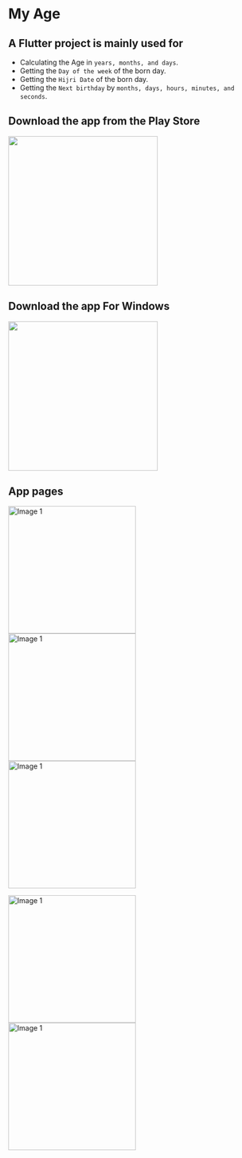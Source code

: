# My Age



## A Flutter project is mainly used for 
* Calculating the Age in `years, months, and days`.
* Getting the `Day of the week` of the born day.
* Getting the `Hijri Date` of the born day.
* Getting the `Next birthday` by `months, days, hours, minutes, and seconds`.


## Download the app from the Play Store
<a href="https://play.google.com/store/apps/details?id=com.salahalshafey.myage"><img src="https://play.google.com/intl/en_us/badges/static/images/badges/en_badge_web_generic.png" width="300"></img></a>

## Download the app For Windows
<a href="https://github.com/salahalshafey/apps_for_download/raw/main/windows%20apps/my_age.exe"><img src="https://get.todoist.help/hc/article_attachments/4403191721234/WindowsButton.svg" width="300"></img></a>


## App pages
<img src="https://github.com/salahalshafey/my_age/assets/64344500/34d90cef-2f5d-4340-a2d8-47a244267916" alt="Image 1" width="256px"/>  <img src="https://github.com/salahalshafey/my_age/assets/64344500/082271ac-31df-405a-aa85-270177963104" alt="Image 1" width="256px"/>  <img src="https://github.com/salahalshafey/my_age/assets/64344500/21be00ef-1da4-4c39-8ee4-9853bc1a4c79" alt="Image 1" width="256px"/>


<img src="https://github.com/salahalshafey/my_age/assets/64344500/40af0067-3a25-487d-b924-42352ec0b1e8" alt="Image 1" width="256px"/>  <img src="https://github.com/salahalshafey/my_age/assets/64344500/9551f11f-8433-4032-8203-87674e62c43b" alt="Image 1" width="256px"/>


